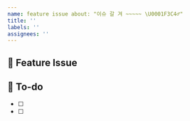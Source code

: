```yaml
---
name: feature issue about: "이슈 갈 겨 ~~~~~ \U0001F3C4‍♂️"
title: ''
labels: ''
assignees: ''
---
```


## 📌 Feature Issue

<!-- 구현할 기능에 대한 내용을 설명해주세요. -->

## 📝 To-do

<!-- 해야 할 일들을 적어주세요. -->

- [ ]
- [ ]
